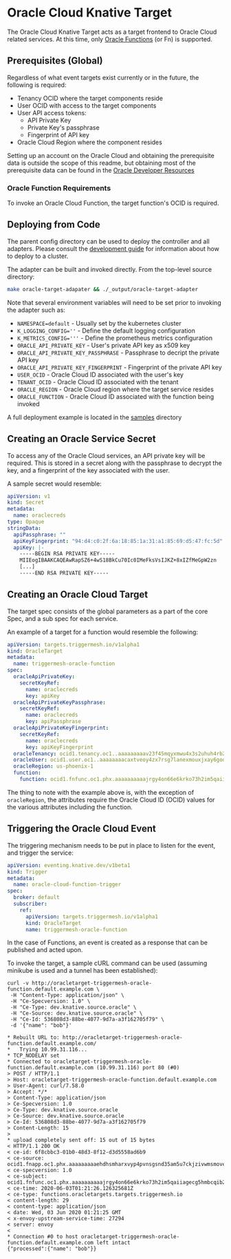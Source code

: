 # Oracle Cloud Knative Target

The Oracle Cloud Knative Target acts as a target frontend to Oracle Cloud related services.
At this time, only [Oracle Functions](https://docs.cloud.oracle.com/en-us/iaas/Content/Functions/Concepts/functionsoverview.htm) (or Fn) is supported.

## Prerequisites (Global)

Regardless of what event targets exist currently or in the future, the following is required:
  - Tenancy OCID where the target components reside
  - User OCID with access to the target components
  - User API access tokens:
    - API Private Key
    - Private Key's passphrase
    - Fingerprint of API key
  - Oracle Cloud Region where the component resides

Setting up an account on the Oracle Cloud and obtaining the prerequisite data is outside the
scope of this readme, but obtaining most of the prerequisite data can be found in the
[Oracle Developer Resources](https://docs.cloud.oracle.com/en-us/iaas/Content/Functions/Tasks/functionssetupapikey.htm)
### Oracle Function Requirements

To invoke an Oracle Cloud Function, the target function's OCID is required.

## Deploying from Code

The parent config directory can be used to deploy the controller and all adapters. Please
consult the [development guide](../DEVELOPMENT.md) for information about how to deploy to
a cluster.

The adapter can be built and invoked directly.  From the top-level source directory:

```sh
make oracle-target-adapater && ./_output/oracle-target-adapter
```

Note that several environment variables will need to be set prior to invoking the adapter such as:

  - `NAMESPACE=default`                  - Usually set by the kubernetes cluster
  - `K_LOGGING_CONFIG=''`                - Define the default logging configuration
  - `K_METRICS_CONFIG='''`               - Define the prometheus metrics configuration
  - `ORACLE_API_PRIVATE_KEY`             - User's private API key as x509 key
  - `ORACLE_API_PRIVATE_KEY_PASSPHRASE`  - Passphrase to decript the private API key
  - `ORACLE_API_PRIVATE_KEY_FINGERPRINT` - Fingerprint of the private API key
  - `USER_OCID`                          - Oracle Cloud ID associated with the user's key 
  - `TENANT_OCID`                        - Oracle Cloud ID associated with the tenant
  - `ORACLE_REGION`                      - Oracle Cloud region where the target service resides
  - `ORACLE_FUNCTION`                    - Oracle Cloud ID associated with the function being invoked 

A full deployment example is located in the [samples](../samples/oracle) directory

## Creating an Oracle Service Secret

To access any of the Oracle Cloud services, an API private key will be required.  This is
stored in a secret along with the passphrase to decrypt the key, and a fingerprint of the
key associated with the user.

A sample secret would resemble:

```yaml
apiVersion: v1
kind: Secret
metadata:
  name: oraclecreds
type: Opaque
stringData:
  apiPassphrase: ""
  apiKeyFingerprint: "94:d4:c0:2f:6a:18:85:1a:31:a1:85:69:d5:47:fc:5d"
  apiKey: |-
    -----BEGIN RSA PRIVATE KEY-----
    MIIEogIBAAKCAQEAwRapSZ6+4wS18BkCu70Ic0IMeFksVsIJKZ+8xIZfMeGpW2zn
    [...]
    -----END RSA PRIVATE KEY-----

```

## Creating an Oracle Cloud Target

The target spec consists of the global parameters as a part of the core Spec, and a
sub spec for each service.

An example of a target for a function would resemble the following:
```yaml
apiVersion: targets.triggermesh.io/v1alpha1
kind: OracleTarget
metadata:
  name: triggermesh-oracle-function
spec:
  oracleApiPrivateKey:
    secretKeyRef:
      name: oraclecreds
      key: apiKey
  oracleApiPrivateKeyPassphrase:
    secretKeyRef:
      name: oraclecreds
      key: apiPassphrase
  oracleApiPrivateKeyFingerprint:
    secretKeyRef:
      name: oraclecreds
      key: apiKeyFingerprint
  oracleTenancy: ocid1.tenancy.oc1..aaaaaaaaav23f45mqyxmwu4x3s2uhuh4rb2bwdpgb5kbpjqvwiiqufhsq6za
  oracleUser: ocid1.user.oc1..aaaaaaaacaxtveoy4zx7rsg7lanexmouxjxay6godthrfsocpl6ggrfpbiuq
  oracleRegion: us-phoenix-1
  function:
    function: ocid1.fnfunc.oc1.phx.aaaaaaaaaajrgy4on66e6krko73h2im5qaiiagecg5hmbcqib2kpbzlcy3bq
```

The thing to note with the example above is, with the exception of `oracleRegion`, the attributes
require the Oracle Cloud ID (OCID) values for the various attributes including the function.

## Triggering the Oracle Cloud Event

The triggering mechanism needs to be put in place to listen for the event, and trigger
the service:

```yaml
apiVersion: eventing.knative.dev/v1beta1
kind: Trigger
metadata:
  name: oracle-cloud-function-trigger
spec:
  broker: default
  subscriber:
    ref:
      apiVersion: targets.triggermesh.io/v1alpha1
      kind: OracleTarget
      name: triggermesh-oracle-function
```

In the case of Functions, an event is created as a response that can be published and acted upon.

To invoke the target, a sample cURL command can be used (assuming minikube is used and a tunnel has been established):

```console
curl -v http://oracletarget-triggermesh-oracle-function.default.example.com \
 -H "Content-Type: application/json" \
 -H "Ce-Specversion: 1.0" \
 -H "Ce-Type: dev.knative.source.oracle" \
 -H "Ce-Source: dev.knative.source.oracle" \
 -H "Ce-Id: 536808d3-88be-4077-9d7a-a3f162705f79" \
 -d '{"name": "bob"}'

* Rebuilt URL to: http://oracletarget-triggermesh-oracle-function.default.example.com/
*   Trying 10.99.31.116...
* TCP_NODELAY set
* Connected to oracletarget-triggermesh-oracle-function.default.example.com (10.99.31.116) port 80 (#0)
> POST / HTTP/1.1
> Host: oracletarget-triggermesh-oracle-function.default.example.com
> User-Agent: curl/7.58.0
> Accept: */*
> Content-Type: application/json
> Ce-Specversion: 1.0
> Ce-Type: dev.knative.source.oracle
> Ce-Source: dev.knative.source.oracle
> Ce-Id: 536808d3-88be-4077-9d7a-a3f162705f79
> Content-Length: 15
> 
* upload completely sent off: 15 out of 15 bytes
< HTTP/1.1 200 OK
< ce-id: 6f8cbbc3-01b0-48d3-8f12-d3d5558ad6b9
< ce-source: ocid1.fnapp.oc1.phx.aaaaaaaaaehdhsmharxvyp4pvnsgsnd35am5u7ckjzivwmsmove37eckjika
< ce-specversion: 1.0
< ce-subject: ocid1.fnfunc.oc1.phx.aaaaaaaaaajrgy4on66e6krko73h2im5qaiiagecg5hmbcqib2kpbzlcy3bq
< ce-time: 2020-06-03T01:21:26.126325681Z
< ce-type: functions.oracletargets.targets.triggermesh.io
< content-length: 29
< content-type: application/json
< date: Wed, 03 Jun 2020 01:21:25 GMT
< x-envoy-upstream-service-time: 27294
< server: envoy
< 
* Connection #0 to host oracletarget-triggermesh-oracle-function.default.example.com left intact
{"processed":{"name": "bob"}} 
```

